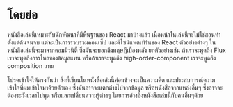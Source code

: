 # โดยย่อ

หนังสือเล่มนี้เหมาะกับนักพัฒนาที่มีพื้นฐานของ React มาบ้างแล้ว เนื้อหน้าในเล่มนี้จะไม่ใช่สอนทำตั้งแต่ต้นจนจบ แต่จะเป็นการรวบรวมคอนเซ็ป และดีไซน์แพตเทิร์นของ React ตัวอย่างต่างๆ ในหนังสือเล่มนี้จะมาจากคอมมิวนิตี้ ซึ่งมันจะบอกถึงทฤษฏีเบื้องหลัง ยกตัวอย่างเช่น ถ้าเราจะพูดถึง Flux เราจะพูดถึงการไหลของข้อมูลแทน หรือถ้าเราจะพูดถึง high-order-component เราจะพูดถึง composition แทน

โปรดเข้าใจให้ตรงกันว่า สิ่งที่เขียนในหนังสือเล่มนี้ค่อนข้างจะเป็นความคิด และประสบการณ์ความเข้าใจที่ผมเข้าใจมาด้วยตัวเอง ซึ่งมันอาจจะแตกต่างไปจากข้อมูล หรือหนังสือจากแหล่งอื่นๆ ซึ่งอาจจะต้องระวังเวลาไปพูด หรือแลกเปลี่ยนความรู้ต่างๆ โดยการอ้างอิงหนังสือเล่มนี้กับคนอื่นๆด้วย
